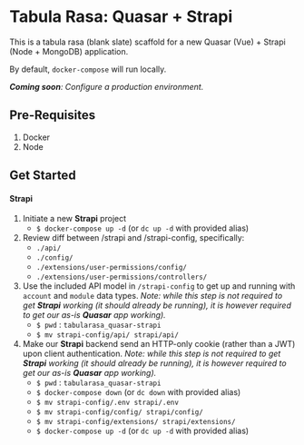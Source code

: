 # Tabula Rasa: Quasar + Strapi

This is a tabula rasa (blank slate) scaffold for a new Quasar (Vue) + Strapi (Node + MongoDB) application.

By default, `docker-compose` will run locally.

***Coming soon**: Configure a production environment.*

## Pre-Requisites
1. Docker
2. Node

## Get Started

#### Strapi
1. Initiate a new **Strapi** project
    - `$ docker-compose up -d` (or `dc up -d` with provided alias)
2. Review diff between /strapi and /strapi-config, specifically:
    - `./api/`
    - `./config/`
    - `./extensions/user-permissions/config/`
    - `./extensions/user-permissions/controllers/`
3. Use the included API model in `/strapi-config` to get up and running with `account` and `module` data types. *Note: while this step is not required to get **Strapi** working (it should already be running), it is however required to get our as-is **Quasar** app working).*
    - `$ pwd` : `tabularasa_quasar-strapi`
    - `$ mv strapi-config/api/ strapi/api/`
4. Make our **Strapi** backend send an HTTP-only cookie (rather than a JWT) upon client authentication. *Note: while this step is not required to get **Strapi** working (it should already be running), it is however required to get our as-is **Quasar** app working).*
    - `$ pwd` : `tabularasa_quasar-strapi`
    - `$ docker-compose down` (or `dc down` with provided alias)
    - `$ mv strapi-config/.env strapi/.env`
    - `$ mv strapi-config/config/ strapi/config/`
    - `$ mv strapi-config/extensions/ strapi/extensions/`
    - `$ docker-compose up -d` (or `dc up -d` with provided alias)
